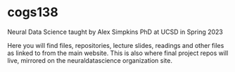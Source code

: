 # cogs138
Neural Data Science taught by Alex Simpkins PhD at UCSD in Spring 2023

Here you will find files, repositories, lecture slides, readings and other files as linked to from the main website. This is also where final project repos will live, mirrored on the neuraldatascience organization site.
